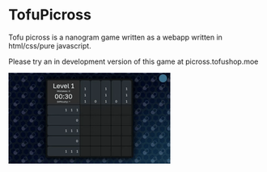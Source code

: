 # TofuPicross
Tofu picross is a nanogram game written as a webapp written in html/css/pure javascript. 

Please try an in development version of this game at picross.tofushop.moe

![Preview](screenshot/ui.gif?raw=true "Preview Screenshot")